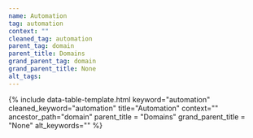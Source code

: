 ```yaml
---
name: Automation
tag: automation
context: ""
cleaned_tag: automation
parent_tag: domain
parent_title: Domains
grand_parent_tag: domain
grand_parent_title: None
alt_tags: 
---
```


{% include data-table-template.html 
  keyword="automation" 
  cleaned_keyword="automation" 
  title="Automation"
  context=""
  ancestor_path="domain" 
  parent_title = "Domains"
  grand_parent_title = "None"
  alt_keywords=""
%}

